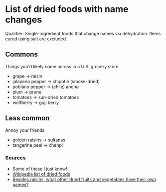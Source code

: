 # List of dried foods with name changes

Qualifier: Single-ingredient foods that change names via dehydration. Items cured using salt are excluded.

## Commons
Things you'd likely come across in a U.S. grocery store

- grape -> raisin
- jalapeńo pepper -> chipotle (smoke-dried)
- poblano pepper -> (chile) ancho
- plum -> prune
- tomatoes -> sun-dried tomatoes
- wolfberry -> goji berry

## Less common
Annoy your friends

- golden raisins -> sultanas
- tangerine peel -> chenpi


### Sources
- Some of these I just know!
- [Wikipedia list of dried foods](https://en.wikipedia.org/wiki/List_of_dried_foods)
- [Besides raisins, what other dried fruits and vegetables have their own names?](https://english.stackexchange.com/questions/312910/besides-raisins-what-other-dried-fruits-and-vegetables-have-their-own-names/312911)